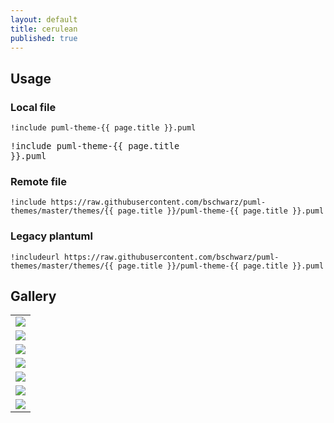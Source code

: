 ```yaml
---
layout: default
title: cerulean
published: true
---
```

## Usage
### Local file

<pre style="font-size: .75rem;">!include puml-theme-{{ page.title }}.puml</pre>
<code style="font-size: .85rem;">!include puml-theme-{{ page.title }}.puml</code>

### Remote file

`!include https://raw.githubusercontent.com/bschwarz/puml-themes/master/themes/{{ page.title }}/puml-theme-{{ page.title }}.puml`

### Legacy plantuml

`!includeurl https://raw.githubusercontent.com/bschwarz/puml-themes/master/themes/{{ page.title }}/puml-theme-{{ page.title }}.puml`


## Gallery
<table style="width: 100%">
    <tr>
        <td>
            <img src="activity-ex.svg">
        </td>
    </tr>
    <tr>
        <td>
            <img src="class-ex.svg">
        </td>
    </tr>
   <tr>
        <td>
            <img src="component-ex.svg">
        </td> 
    </tr>
    <tr>
        <td>
            <img src="sequence-ex.svg">
        </td>
    </tr>
   <tr>
        <td>
            <img src="usecase-ex.svg">
        </td>
    </tr>
    <tr>
        <td>
            <img src="state-ex.svg">
        </td>
    </tr>
    <tr>
        <td>
            <img src="object-ex.svg">
        </td>
    </tr>
</table>
